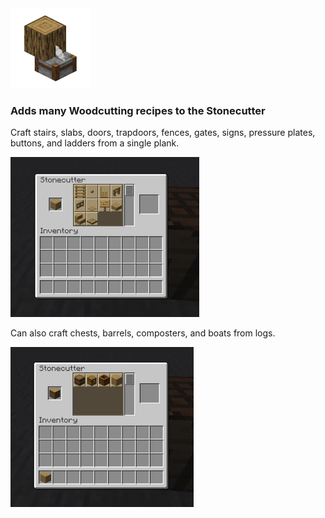 <img src="readme/pack.png" width="128" height="128">

### Adds many Woodcutting recipes to the Stonecutter

Craft stairs, slabs, doors, trapdoors, fences, gates, signs, pressure plates, buttons, and ladders from a single plank.

<img src="readme/planks.png" height=256>

Can also craft chests, barrels, composters, and boats from logs.

<img src="readme/logs.png" height=256>